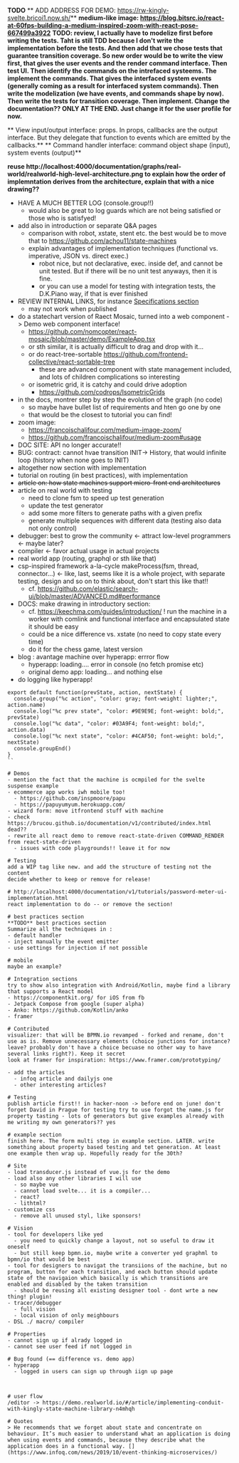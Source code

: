 **TODO**
** ADD ADDRESS FOR DEMO: https://rw-kingly-svelte.bricoi1.now.sh/**
**medium-like image: https://blog.bitsrc.io/react-at-60fps-building-a-medium-inspired-zoom-with-react-pose-667499a3922**
**TODO: review, I actually have to modelize first before writing the tests. Taht is still TDD because I don't write the implementation before the tests. And then add that we chose tests that guarantee transition coverage. So new order would be to write the view first, that gives the user events and the render command interface. Then test UI. Then identify the commands on the intrefaced systeems. The implement the commands. That gives the interfaced system events (generally coming as a result for interfaced system commands). Then write the modelization (we have events, and commands shape by now). Then write the tests for transition coverage. Then implement. Change the documentation?? ONLY AT THE END. Just change it for the user profile for now.**

** View input/output interface: props. In props, callbacks are the output interface. But they delegate that function to events which are emitted by the callbacks.**
** Command handler interface: command object shape (input), system events (output)**

**reuse http://localhost:4000/documentation/graphs/real-world/realworld-high-level-architecture.png to explain how the order of implemntation derives from the architecture, explain that with a nice drawing??** 

- HAVE A MUCH BETTER LOG (console.group!!)
  - would also be great to log guards which are not being satisfied or those who is satisfyed!
- add also in introduction or separate Q&A pages
  - comparison with robot, xstate, stent etc. the best would be to move that to https://github.com/achou11/state-machines
  - explain advantages of implementation techniques (functional vs. imperative, JSON vs. direct exec.)
    - robot nice, but not declarative, exec. inside def, and cannot be unit tested. But if there will be no unit test anyways, then it is fine.
    - or you can use  a model for testing with integration tests, the D.K.Piano way, if that is ever finished 
- REVIEW INTERNAL LINKS, for instance [Specifications section](/real-world.html#Specifications)
  - may not work when published
- do a statechart version of Raect Mosaic, turned into a web component -> Demo web component interface!
  - https://github.com/nomcopter/react-mosaic/blob/master/demo/ExampleApp.tsx
  - or sth similar, it is actually difficult to drag and drop with it...
  - or do react-tree-sortable https://github.com/frontend-collective/react-sortable-tree
    - these are advanced component with state management included, and lots of children complications so interesting
  - or isometric grid, it is catchy and could drive adoption
    - https://github.com/codrops/IsometricGrids
- in the docs, montrer step by step the evolution of the graph (no code)
  - so maybe have bullet list of requirements and hten go one by one
  - that would be the closest to tutorial you can find!
- zoom image:
  - https://francoischalifour.com/medium-image-zoom/
  - https://github.com/francoischalifour/medium-zoom#usage
- DOC SITE: API no longer accurate!!
- BUG: contract: cannot hvae transition INIT-> History, that would infinite loop (history when none goes to INIT) 
- altogether now section with implementation
- tutorial on routing (in best practices), with implementation
- ~~article on: how state machines support micro-front end architectures~~
- article on real world with testing
  - need to clone fsm to speed up test generation
  - update the test generator
  - add some more filters to generate paths with a given prefix
  - generate multiple sequences with different data (testing also data not only control)
- debugger: best to grow the community <- attract low-level programmers <- maybe later?
- compiler <- favor actual usage in actual projects
- real world app (routing, graphql or sth like that)
- csp-inspired framework a-la-cycle makeProcess(fsm, thread, connector...) <- like, last, seems like it is a whole project, with separate testing, design and so on to think about, don't start this like that!!
  - cf. https://github.com/elastic/search-ui/blob/master/ADVANCED.md#performance
- DOCS: make drawing in introductory section:
  - cf. https://keechma.com/guides/introduction/
! run the machine in a worker with comlink and functional interface and encapsulated state it should be easy
  - could be a nice difference vs. xstate (no need to copy state every time)
  - do it for the chess game, latest version
- blog : avantage machine over hyperapp: errror flow
  - hyperapp: loading.... error in console (no fetch promise etc)
  - original demo app: loading... and nothing else
- do logging like hyperapp!
````
export default function(prevState, action, nextState) {
  console.group("%c action", "color: gray; font-weight: lighter;", action.name)
  console.log("%c prev state", "color: #9E9E9E; font-weight: bold;", prevState)
  console.log("%c data", "color: #03A9F4; font-weight: bold;", action.data)
  console.log("%c next state", "color: #4CAF50; font-weight: bold;", nextState)
  console.groupEnd()
}
``

# Demos
- mention the fact that the machine is ocmpiled for the svelte suspense example
- ecommerce app works iwh mobile too!
  - https://github.com/inspmoore/papu
  - https://papuyumyum.herokuapp.com/
- wizard form: move itfrontend stuff with machine
- check https://brucou.github.io/documentation/v1/contributed/index.html dead??
- rewrite all react demo to remove react-state-driven COMMAND_RENDER from react-state-driven
  - issues with code playgrounds!! leave it for now 
  
# Testing
add a WIP tag like new. and add the structure of testing not the content
decide whether to keep or remove for release!

# http://localhost:4000/documentation/v1/tutorials/password-meter-ui-implementation.html
react implementation to do -- or remove the section!

# best practices section
**TODO** best practices section
Summarize all the techniques in :
- default handler
- inject manually the event emitter
- use settings for injection if not possible

# mobile
maybe an example?

# Integration sections
try to show also integration with Android/Kotlin, maybe find a library that supports a React model 
- https://componentkit.org/ for iOS from fb
- Jetpack Compose from google (super alpha)
- Anko: https://github.com/Kotlin/anko
- framer

# Contributed
visualizer: that will be BPMN.io revamped - forked and rename, don't use as is. Remove unnecessary elements (choice junctions for instance? leave? probably don't have a choice becuase no other way to have several links right?). Keep it secret
look at framer for inspiration: https://www.framer.com/prototyping/

- add the articles
  - infoq article and dailyjs one
  - other interesting articles?

# Testing
publish article first!! in hacker-noon -> before end on june! don't forget David in Prague for testing try to use forgot the name.js for property tasting - lots of generators but give examples already with me writing my own generators?? yes 

# example section
finish here. The form multi step in example section. LATER. write something about property based testing and tet generation. At least one example then wrap up. Hopefully ready for the 30th?

# Site
- load transducer.js instead of vue.js for the demo
- load also any other libraries I will use
  - so maybe vue
  - cannot load svelte... it is a compiler...
  - react?
  - lithtml?
- customize css
  - remove all unused styl, like sponsors!

# Vision
- tool for developers like yed
  - you need to quickly change a layout, not so useful to draw it oneself
  - but still keep bpmn.io, maybe write a converter yed graphml to bpmn/io that would be best
- tool for designers to navigat the transiions of the machine, but no program, button for each transition, and each button should update state of the navigaion which basically is which transitions are enabled and disabled by the taken transition
  - should be reusing all existing designer tool - dont wrte a new thing! plugin!
- tracer/debugger
  - full vision
  - local vision of only meighbours
- DSL ./ macro/ compiler

# Properties
- cannot sign up if alrady logged in
- cannot see user feed if not logged in

# Bug found (== difference vs. demo app)
- hyperapp
  - logged in users can sign up through iign up page



# user flow
/editor -> https://demo.realworld.io/#/article/implementing-conduit-with-kingly-state-machine-library-n4mhqh

# Quotes
> He recommends that we forget about state and concentrate on behaviour. It’s much easier to understand what an application is doing when using events and commands, because they describe what the application does in a functional way. [](https://www.infoq.com/news/2019/10/event-thinking-microservices/)
